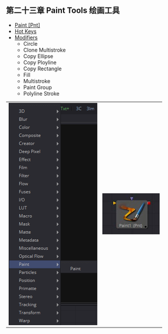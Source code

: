 ## 第二十三章 Paint Tools 绘画工具

- [Paint [Pnt]](./Paint%20[Pnt].md)
- [Hot Keys](./Hot%20Keys.md)
- [Modifiers](./Paint%20Modifiers.md)
  - Circle
  - Clone Multistroke
  - Copy Ellipse
  - Copy Ployline
  - Copy Rectangle
  - Fill
  - Multistroke
  - Paint Group
  - Polyline Stroke

<table id="img">
  <tr>
    <td><img src="images/Paint_index.png" alt="Paint_index"></td>
    <td><img src="images/index_Paint.jpg" alt="index_Paint"></td>
  </tr>
</table>